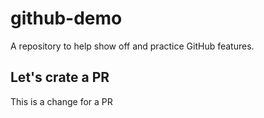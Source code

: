 # github-demo
A repository to help show off and practice GitHub features.


## Let's crate a PR

This is a change for a PR
